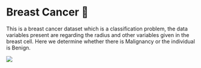 # Breast Cancer  💙

This is a breast cancer dataset which is a classification problem, the data variables present are regarding the radius and other variables given in the breast cell. Here we determine whether there is Malignancy or the individual is Benign.

<img src="https://github.com/Prophet37/Breast-Cancer/blob/main/Breast%20Cancer%20.ipynb">
